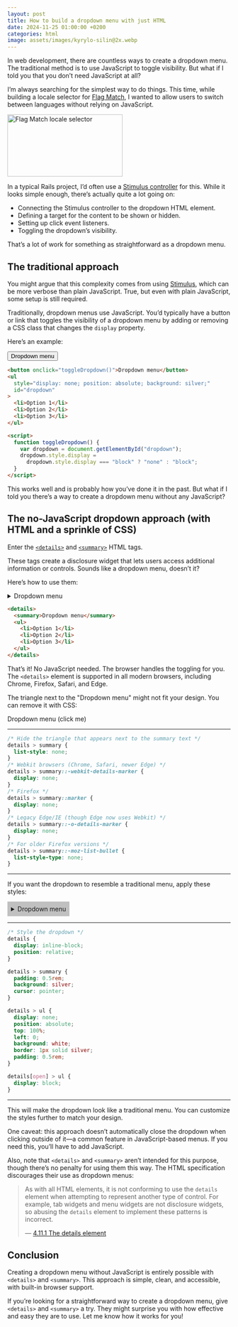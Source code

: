 ```yaml
---
layout: post
title: How to build a dropdown menu with just HTML
date: 2024-11-25 01:00:00 +0200
categories: html
image: assets/images/kyrylo-silin@2x.webp
---
```


In web development, there are countless ways to create a dropdown menu. The
traditional method is to use JavaScript to toggle visibility. But what if I told
you that you don’t need JavaScript at all?

I’m always searching for the simplest way to do things. This time, while
building a locale selector for [Flag Match](https://flagmatch.com), I wanted to
allow users to switch between languages without relying on JavaScript.

<img src="https://cdn.kyrylo.org/images/2024-11-25-1.webp" width="260" height="140" alt="Flag Match locale selector">

In a typical Rails project, I’d often use a [Stimulus controller](https://gist.github.com/kyrylo/861eb55f7ad166432789ed491d558cde) for this. While it looks simple enough, there’s actually quite a lot going on:

- Connecting the Stimulus controller to the dropdown HTML element.
- Defining a target for the content to be shown or hidden.
- Setting up click event listeners.
- Toggling the dropdown’s visibility.

That’s a lot of work for something as straightforward as a dropdown menu.

## The traditional approach

You might argue that this complexity comes from using
[Stimulus](https://stimulus.hotwired.dev/), which can be more verbose than plain
JavaScript. True, but even with plain JavaScript, some setup is still required.

Traditionally, dropdown menus use JavaScript. You’d typically have a button or
link that toggles the visibility of a dropdown menu by adding or removing a CSS
class that changes the `display` property.

Here’s an example:

<button onclick="toggleDropdown()">Dropdown menu</button>

<ul style="display: none; position: absolute; background: silver;" id="dropdown">
  <li>Option 1</li>
  <li>Option 2</li>
  <li>Option 3</li>
</ul>

<script>
  function toggleDropdown() {
    var dropdown = document.getElementById("dropdown");
    dropdown.style.display =
      dropdown.style.display === "block" ? "none" : "block";
  }
</script>

```html
<button onclick="toggleDropdown()">Dropdown menu</button>
<ul
  style="display: none; position: absolute; background: silver;"
  id="dropdown"
>
  <li>Option 1</li>
  <li>Option 2</li>
  <li>Option 3</li>
</ul>

<script>
  function toggleDropdown() {
    var dropdown = document.getElementById("dropdown");
    dropdown.style.display =
      dropdown.style.display === "block" ? "none" : "block";
  }
</script>
```

This works well and is probably how you’ve done it in the past. But what if I
told you there’s a way to create a dropdown menu without any JavaScript?

## The no-JavaScript dropdown approach (with HTML and a sprinkle of CSS)

Enter the
[`<details>`](https://developer.mozilla.org/en-US/docs/Web/HTML/Element/details)
and
[`<summary>`](https://developer.mozilla.org/en-US/docs/Web/HTML/Element/summary)
HTML tags.

These tags create a disclosure widget that lets users access additional
information or controls. Sounds like a dropdown menu, doesn’t it?

Here’s how to use them:

<details>
  <summary>Dropdown menu</summary>
  <ul>
    <li>Option 1</li>
    <li>Option 2</li>
    <li>Option 3</li>
  </ul>
</details>

```html
<details>
  <summary>Dropdown menu</summary>
  <ul>
    <li>Option 1</li>
    <li>Option 2</li>
    <li>Option 3</li>
  </ul>
</details>
```

That’s it! No JavaScript needed. The browser handles the toggling for you. The
`<details>` element is supported in all modern browsers, including Chrome,
Firefox, Safari, and Edge.

The triangle next to the "Dropdown menu" might not fit your design. You can
remove it with CSS:

<details class="no-triangle">
  <summary>Dropdown menu (click me)</summary>
  <ul>
    <li>Option 1</li>
    <li>Option 2</li>
    <li>Option 3</li>
  </ul>
</details>

<style>
  /* Hide the triangle that appears next to the summary text */
  details.no-triangle > summary {
    list-style: none;
  }
  /* Webkit browsers (Chrome, Safari, newer Edge) */
  details.no-triangle > summary::-webkit-details-marker {
    display: none;
  }
  /* Firefox */
  details.no-triangle > summary::marker {
    display: none;
  }
  /* Legacy Edge/IE (though Edge now uses Webkit) */
  details.no-triangle > summary::-o-details-marker {
    display: none;
  }
  /* For older Firefox versions */
  details.no-triangle > summary::-moz-list-bullet {
    list-style-type: none;
  }
</style>

<hr>

```css
/* Hide the triangle that appears next to the summary text */
details > summary {
  list-style: none;
}
/* Webkit browsers (Chrome, Safari, newer Edge) */
details > summary::-webkit-details-marker {
  display: none;
}
/* Firefox */
details > summary::marker {
  display: none;
}
/* Legacy Edge/IE (though Edge now uses Webkit) */
details > summary::-o-details-marker {
  display: none;
}
/* For older Firefox versions */
details > summary::-moz-list-bullet {
  list-style-type: none;
}
```

<hr>

If you want the dropdown to resemble a traditional menu, apply these styles:

<details class="fancy">
  <summary>Dropdown menu</summary>
  <ul>
    <li>Option 1</li>
    <li>Option 2</li>
    <li>Option 3</li>
  </ul>
</details>

<hr>

```css
/* Style the dropdown */
details {
  display: inline-block;
  position: relative;
}

details > summary {
  padding: 0.5rem;
  background: silver;
  cursor: pointer;
}

details > ul {
  display: none;
  position: absolute;
  top: 100%;
  left: 0;
  background: white;
  border: 1px solid silver;
  padding: 0.5rem;
}

details[open] > ul {
  display: block;
}
```

<style>
  details.fancy {
    display: inline-block;
    position: relative;
  }

  details.fancy > summary {
    padding: 0.5rem;
    background: silver;
    cursor: pointer;
  }

  details.fancy > ul {
    display: none;
    position: absolute;
    top: 100%;
    left: 0;
    background: white;
    border: 1px solid silver;
    padding: 0.5rem;
  }

  details.fancy[open] > ul {
    display: block;
  }

  details.fancy > ul > li {
    list-style: none;
  }

  details.fancy > ul > li:hover {
    background: lightgray;
    cursor: pointer;
  }
</style>

<hr>

This will make the dropdown look like a traditional menu. You can customize the
styles further to match your design.

One caveat: this approach doesn’t automatically close the dropdown when clicking
outside of it—a common feature in JavaScript-based menus. If you need this,
you’ll have to add JavaScript.

Also, note that `<details>` and `<summary>` aren’t intended for this purpose,
though there’s no penalty for using them this way. The HTML specification
discourages their use as dropdown menus:

<blockquote cite="https://html.spec.whatwg.org/multipage/interactive-elements.html#the-details-element">
  <p>
    As with all HTML elements, it is not conforming to use the <code>details</code> element when attempting to represent another type of control. For example, tab widgets and menu widgets are not disclosure widgets, so abusing the <code>details</code> element to implement these patterns is incorrect.
  </p>
  <p>&mdash; <a href="https://html.spec.whatwg.org/multipage/interactive-elements.html#the-details-element" target="_blank">4.11.1 The details element</a></p>
</blockquote>

## Conclusion

Creating a dropdown menu without JavaScript is entirely possible with `<details>`
and `<summary>`. This approach is simple, clean, and accessible, with built-in
browser support.

If you’re looking for a straightforward way to create a dropdown menu, give
`<details>` and `<summary>` a try. They might surprise you with how effective and
easy they are to use. Let me know how it works for you!
